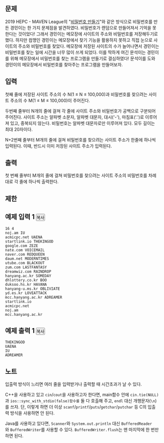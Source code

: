 
<div class="headline">
<h2>문제</h2>
</div>
<div id="problem_description" class="problem-text">
<p>2019 HEPC - MAVEN League의 "<a href="/problem/17218">비밀번호 만들기</a>"와 같은 방식으로 비밀번호를 만든 경민이는 한 가지 문제점을 발견하였다. 비밀번호가 랜덤으로 만들어져서 기억을 못 한다는 것이었다! 그래서 경민이는 메모장에 사이트의 주소와 비밀번호를 저장해두기로 했다. 하지만 컴맹인 경민이는 메모장에서 찾기 기능을 활용하지 못하고&nbsp;직접 눈으로 사이트의 주소와 비밀번호를 찾았다. 메모장에 저장된 사이트의 수가 늘어나면서&nbsp;경민이는 비밀번호를 찾는 일에 시간을 너무 많이 쓰게 되었다. 이를 딱하게 여긴 문석이는 경민이를 위해 메모장에서 비밀번호를 찾는 프로그램을 만들기로 결심하였다! 문석이를 도와 경민이의 메모장에서 비밀번호를 찾아주는 프로그램을 만들어보자.</p>
</div>

<div class="headline">
<h2>입력</h2>
</div>
<div id="problem_input" class="problem-text">
<p>첫째 줄에 저장된 사이트 주소의 수 N(1&nbsp;≤ N&nbsp;≤ 100,000)과 비밀번호를 찾으려는 사이트 주소의 수 M(1&nbsp;≤ M&nbsp;≤ 100,000)이 주어진다.</p>
<p>두번째 줄부터 N개의 줄에 걸쳐&nbsp;각 줄에 사이트 주소와 비밀번호가 공백으로 구분되어 주어진다. 사이트 주소는 알파벳 소문자,&nbsp;알파벳 대문자,&nbsp;대시('-'), 마침표('.')로 이루어져 있고, 중복되지 않는다. 비밀번호는 알파벳 대문자로만 이루어져 있다. 모두 길이는 최대 20자이다.</p>
<p>N+2번째 줄부터 M개의 줄에 걸쳐 비밀번호를 찾으려는 사이트 주소가 한줄에 하나씩 입력된다. 이때,&nbsp;반드시 이미 저장된 사이트 주소가 입력된다.</p>
</div>

<div class="headline">
<h2>출력</h2>
</div>
<div id="problem_output" class="problem-text">
<p>첫 번째 줄부터 M개의 줄에 걸쳐&nbsp;비밀번호를 찾으려는 사이트 주소의 비밀번호를 차례대로 각 줄에 하나씩 출력한다.</p>
</div>

<div class="headline">
<h2>제한</h2>
</div>
<div id="problem_limit" class="problem-text">
</div>

<div class="headline">
<h2>예제 입력 1
<button type="button" class="btn btn-link copy-button" style="padding: 0px;" data-clipboard-target="#sample-input-1">복사</button>
</h2>
</div>

```
16 4
noj.am IU
acmicpc.net UAENA
startlink.io THEKINGOD
google.com ZEZE
nate.com VOICEMAIL
naver.com REDQUEEN
daum.net MODERNTIMES
utube.com BLACKOUT
zum.com LASTFANTASY
dreamwiz.com RAINDROP
hanyang.ac.kr SOMEDAY
dhlottery.co.kr BOO
duksoo.hs.kr HAVANA
hanyang-u.ms.kr OBLIVIATE
yd.es.kr LOVEATTACK
mcc.hanyang.ac.kr ADREAMER
startlink.io
acmicpc.net
noj.am
mcc.hanyang.ac.kr
```

<div class="headline">
<h2>예제 출력 1
<button type="button" class="btn btn-link copy-button" style="padding: 0px;" data-clipboard-target="#sample-output-1">복사</button>
</h2>
</div>

```
THEKINGOD
UAENA
IU
ADREAMER
```

<div class="headline">
<h2>노트</h2>
</div>
<div id="problem_hint" class="problem-text">
<p>입출력 방식이 느리면 여러 줄을 입력받거나 출력할 때 시간초과가 날 수 있다.</p>
<p>C++을 사용하고 있고&nbsp;<code>cin</code>/<code>cout</code>을 사용하고자 한다면, main함수 안에&nbsp;<code>cin.tie(NULL)</code>과 <code>ios::sync_with_stdio(false)함수를</code>&nbsp;둘 다 호출해 주고,&nbsp;<code>endl</code>&nbsp;대신 개행문자(<code>\n</code>)를 쓰자.&nbsp;단, 이렇게 하면 더 이상&nbsp;<code>scanf</code>/<code>printf</code>/<code>puts</code>/<code>getchar</code>/<code>putchar</code>&nbsp;등 C의 입출력 방식을 사용하면 안 된다.</p>
<p>Java를 사용하고 있다면,&nbsp;<code>Scanner</code>와&nbsp;<code>System.out.println</code>&nbsp;대신&nbsp;<code>BufferedReader</code>와&nbsp;<code>BufferedWriter</code>를 사용할 수 있다.&nbsp;<code>BufferedWriter.flush</code>는 맨 마지막에 한 번만 하면 된다.</p>
</div>
